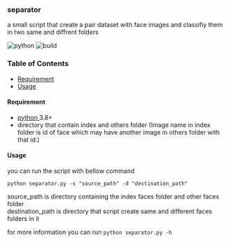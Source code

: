 ### separator
a small script that create a pair dataset with face images and classifiy them in two same and diffrent folders

![python](https://img.shields.io/badge/python-v3.8-blue)
![build](https://img.shields.io/badge/build-passing-success)

<h3>Table of Contents</h3>

- [Requirement](#requirement)
- [Usage](#usage)


<h4 id="requirement">Requirement</h4>

- [python ](https://www.python.org/)3.8+
- directory that contain index and others folder (Image name in index folder is id of face which may have another image in others folder with that id.)

<h4 id="usage">Usage</h4>
you can run the script with bellow command 

<code>python separator.py  -s  "source_path" -d  "destination_path" </code>

source_path is directory containing the index faces folder and other faces folder<br/>
destination_path is directory that script create same and different faces folders in it

for more information you can run <code>python separator.py  -h </code>

